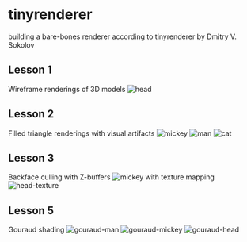 # tinyrenderer
building a bare-bones renderer according to tinyrenderer by Dmitry V. Sokolov

## Lesson 1
Wireframe renderings of 3D models
![head](images/wireframe/head.png)

## Lesson 2
Filled triangle renderings with visual artifacts
![mickey](images/triangles/mickey.png)
![man](images/triangles/man.png)
![cat](images/triangles/colorful_cat.png)

## Lesson 3
Backface culling with Z-buffers
![mickey](images/z-buffer/mickey.png)
with texture mapping
![head-texture](images/z-buffer/head_texture.png)

## Lesson 5
Gouraud shading
![gouraud-man](images/gouraud/gouraud_man.png)
![gouraud-mickey](images/gouraud/gouraud_mickey.png)
![gouraud-head](images/gouraud/gouraud_head.png)
